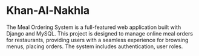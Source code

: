 # Khan-Al-Nakhla
The Meal Ordering System is a full-featured web application built with Django and MySQL. This project is designed to manage online meal orders for restaurants, providing users with a seamless experience for browsing menus, placing orders. The system includes authentication, user roles.
